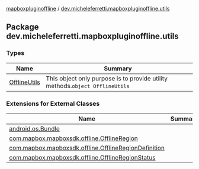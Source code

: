 [mapboxpluginoffline](../index.md) / [dev.micheleferretti.mapboxpluginoffline.utils](./index.md)

## Package dev.micheleferretti.mapboxpluginoffline.utils

### Types

| Name | Summary |
|---|---|
| [OfflineUtils](-offline-utils/index.md) | This object only purpose is to provide utility methods.`object OfflineUtils` |

### Extensions for External Classes

| Name | Summary |
|---|---|
| [android.os.Bundle](android.os.-bundle/index.md) |  |
| [com.mapbox.mapboxsdk.offline.OfflineRegion](com.mapbox.mapboxsdk.offline.-offline-region/index.md) |  |
| [com.mapbox.mapboxsdk.offline.OfflineRegionDefinition](com.mapbox.mapboxsdk.offline.-offline-region-definition/index.md) |  |
| [com.mapbox.mapboxsdk.offline.OfflineRegionStatus](com.mapbox.mapboxsdk.offline.-offline-region-status/index.md) |  |
